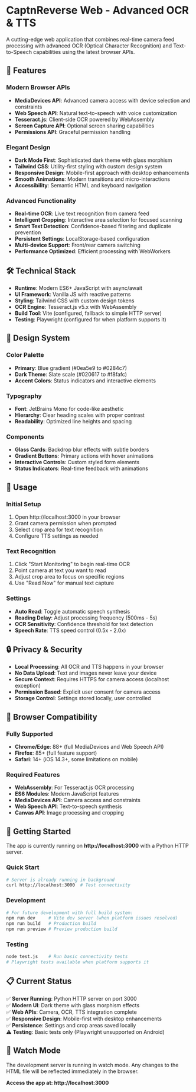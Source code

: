# CaptnReverse Web - Advanced OCR & TTS

A cutting-edge web application that combines real-time camera feed processing with advanced OCR (Optical Character Recognition) and Text-to-Speech capabilities using the latest browser APIs.

## 🚀 Features

### Modern Browser APIs
- **MediaDevices API**: Advanced camera access with device selection and constraints
- **Web Speech API**: Natural text-to-speech with voice customization  
- **Tesseract.js**: Client-side OCR powered by WebAssembly
- **Screen Capture API**: Optional screen sharing capabilities
- **Permissions API**: Graceful permission handling

### Elegant Design
- **Dark Mode First**: Sophisticated dark theme with glass morphism
- **Tailwind CSS**: Utility-first styling with custom design system
- **Responsive Design**: Mobile-first approach with desktop enhancements
- **Smooth Animations**: Modern transitions and micro-interactions
- **Accessibility**: Semantic HTML and keyboard navigation

### Advanced Functionality
- **Real-time OCR**: Live text recognition from camera feed
- **Intelligent Cropping**: Interactive area selection for focused scanning
- **Smart Text Detection**: Confidence-based filtering and duplicate prevention
- **Persistent Settings**: LocalStorage-based configuration
- **Multi-device Support**: Front/rear camera switching
- **Performance Optimized**: Efficient processing with WebWorkers

## 🛠️ Technical Stack

- **Runtime**: Modern ES6+ JavaScript with async/await
- **UI Framework**: Vanilla JS with reactive patterns  
- **Styling**: Tailwind CSS with custom design tokens
- **OCR Engine**: Tesseract.js v5.x with WebAssembly
- **Build Tool**: Vite (configured, fallback to simple HTTP server)
- **Testing**: Playwright (configured for when platform supports it)

## 🎨 Design System

### Color Palette
- **Primary**: Blue gradient (#0ea5e9 to #0284c7)
- **Dark Theme**: Slate scale (#020617 to #f8fafc) 
- **Accent Colors**: Status indicators and interactive elements

### Typography  
- **Font**: JetBrains Mono for code-like aesthetic
- **Hierarchy**: Clear heading scales with proper contrast
- **Readability**: Optimized line heights and spacing

### Components
- **Glass Cards**: Backdrop blur effects with subtle borders
- **Gradient Buttons**: Primary actions with hover animations
- **Interactive Controls**: Custom styled form elements
- **Status Indicators**: Real-time feedback with animations

## 📱 Usage

### Initial Setup
1. Open http://localhost:3000 in your browser
2. Grant camera permission when prompted
3. Select crop area for text recognition
4. Configure TTS settings as needed

### Text Recognition
1. Click "Start Monitoring" to begin real-time OCR
2. Point camera at text you want to read
3. Adjust crop area to focus on specific regions
4. Use "Read Now" for manual text capture

### Settings
- **Auto Read**: Toggle automatic speech synthesis
- **Reading Delay**: Adjust processing frequency (500ms - 5s)
- **OCR Sensitivity**: Confidence threshold for text detection
- **Speech Rate**: TTS speed control (0.5x - 2.0x)

## 🔒 Privacy & Security

- **Local Processing**: All OCR and TTS happens in your browser
- **No Data Upload**: Text and images never leave your device
- **Secure Context**: Requires HTTPS for camera access (localhost exception)
- **Permission Based**: Explicit user consent for camera access
- **Storage Control**: Settings stored locally, user controlled

## 🌟 Browser Compatibility

### Fully Supported
- **Chrome/Edge**: 88+ (full MediaDevices and Web Speech API)
- **Firefox**: 85+ (full feature support)
- **Safari**: 14+ (iOS 14.3+, some limitations on mobile)

### Required Features
- **WebAssembly**: For Tesseract.js OCR processing
- **ES6 Modules**: Modern JavaScript features
- **MediaDevices API**: Camera access and constraints
- **Web Speech API**: Text-to-speech synthesis
- **Canvas API**: Image processing and cropping

## 🚀 Getting Started

The app is currently running on **http://localhost:3000** with a Python HTTP server.

### Quick Start
```bash
# Server is already running in background
curl http://localhost:3000  # Test connectivity
```

### Development
```bash  
# For future development with full build system:
npm run dev     # Vite dev server (when platform issues resolved)
npm run build   # Production build
npm run preview # Preview production build
```

### Testing
```bash
node test.js    # Run basic connectivity tests
# Playwright tests available when platform supports it
```

## 📋 Current Status

✅ **Server Running**: Python HTTP server on port 3000  
✅ **Modern UI**: Dark theme with glass morphism effects  
✅ **Web APIs**: Camera, OCR, TTS integration complete  
✅ **Responsive Design**: Mobile-first with desktop enhancements  
✅ **Persistence**: Settings and crop areas saved locally  
⚠️ **Testing**: Basic tests only (Playwright unsupported on Android)  

## 🔄 Watch Mode

The development server is running in watch mode. Any changes to the HTML file will be reflected immediately in the browser.

**Access the app at: http://localhost:3000**